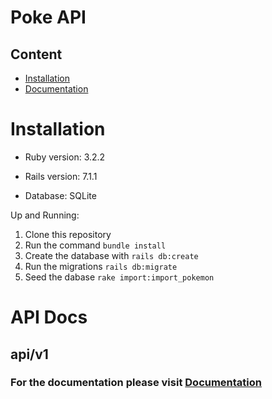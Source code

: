 # Poke API

## Content

- [Installation](#installation)
- [Documentation](#api-docs)

# Installation

- Ruby version: 3.2.2
- Rails version: 7.1.1

- Database: SQLite


Up and Running:
1. Clone this repository 
2. Run the command `bundle install`
3. Create the database with `rails db:create`
4. Run the migrations `rails db:migrate`
5. Seed the dabase `rake import:import_pokemon`


# API Docs

## api/v1 

### For the documentation please visit [Documentation](https://bevel-mars-3f9.notion.site/Documentation-PokeAPI-ebeaa340a3bd4bf0808baf9e521fc67b?pvs=4)
